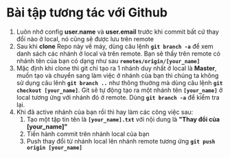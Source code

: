# Bài tập tương tác với Github
1. Luôn nhớ config **user.name** và **user.email** trước khi commit bất cứ thay đổi nào ở local, nó cũng sẽ được lưu trên remote
2. Sau khi **clone** Repo này về máy, dùng câu lệnh **`git branch -a`** để xem danh sách các nhánh ở local và trên remote. Bạn sẽ thấy trên remote có nhánh tên của bạn có dạng như sau **`remotes/origin/[your_name]`**
3. Mặc định khi clone thì git chỉ tạo ra 1 nhánh duy nhất ở local là **Master**, muốn tạo và chuyển sang làm việc ở nhánh của bạn thì chúng ta không sử dụng câu lênh **`git branch ..`** như thông thuờng mà dùng câu lệnh **`git checkout [your_name]`**. Git sẽ tự động tạo ra một nhánh tên **`[your_name]`** ở local tương ứng với nhánh đó ở remote. Dùng **`git branch -a`** để kiểm tra lại.
4. Khi đã active nhánh của bạn rồi thì hay làm các công việc sau:
    1. Tạo một tập tin tên là **`[your_name].txt`** với nội dung là **"Thay đổi của [your_name]"**
    2. Tiến hành commit trên nhánh local của bạn
    3. Push thay đổi từ nhánh local lên nhánh remote tương ứng **`git push origin [your_name]`**

